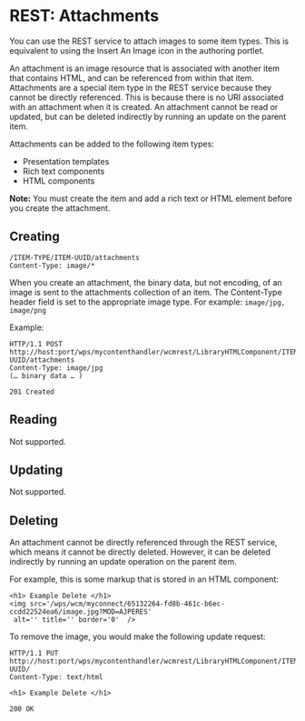# REST: Attachments

You can use the REST service to attach images to some item types. This is equivalent to using the Insert An Image icon in the authoring portlet.

An attachment is an image resource that is associated with another item that contains HTML, and can be referenced from within that item. Attachments are a special item type in the REST service because they cannot be directly referenced. This is because there is no URI associated with an attachment when it is created. An attachment cannot be read or updated, but can be deleted indirectly by running an update on the parent item.

Attachments can be added to the following item types:

-   Presentation templates
-   Rich text components
-   HTML components

**Note:** You must create the item and add a rich text or HTML element before you create the attachment.

## Creating

```
/ITEM-TYPE/ITEM-UUID/attachments
Content-Type: image/*
```

When you create an attachment, the binary data, but not encoding, of an image is sent to the attachments collection of an item. The Content-Type header field is set to the appropriate image type. For example: `image/jpg, image/png`

Example:

```
HTTP/1.1 POST 
http://host:port/wps/mycontenthandler/wcmrest/LibraryHTMLComponent/ITEM-UUID/attachments
Content-Type: image/jpg
(… binary data … )

201 Created
```

## Reading

Not supported.

## Updating

Not supported.

## Deleting

An attachment cannot be directly referenced through the REST service, which means it cannot be directly deleted. However, it can be deleted indirectly by running an update operation on the parent item.

For example, this is some markup that is stored in an HTML component:

```
<h1> Example Delete </h1>
<img src='/wps/wcm/myconnect/65132264-fd8b-461c-b6ec-ccdd22524ea6/image.jpg?MOD=AJPERES'
 alt='' title='' border='0'  />
```

To remove the image, you would make the following update request:

```
HTTP/1.1 PUT 
http://host:port/wps/mycontenthandler/wcmrest/LibraryHTMLComponent/ITEM-UUID/
Content-Type: text/html

<h1> Example Delete </h1>

200 OK
```


